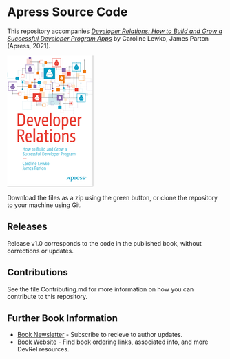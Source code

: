 # Apress Source Code

This repository accompanies [*Developer Relations: How to Build and Grow a Successful Developer Program Apps*](https://www.apress.com/9781484271636) by Caroline Lewko, James Parton (Apress, 2021).

[comment]: #cover
![Cover image](9781484271636.jpg)

Download the files as a zip using the green button, or clone the repository to your machine using Git.

## Releases

Release v1.0 corresponds to the code in the published book, without corrections or updates.

## Contributions

See the file Contributing.md for more information on how you can contribute to this repository.

## Further Book Information

* [Book Newsletter](https://devrelbook.substack.com/) - Subscribe to recieve to author updates.
* [Book Website](https://www.devrelbook.com/) - Find book ordering links, associated info, and more DevRel resources.
